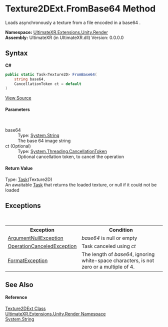 # Texture2DExt.FromBase64 Method 
 

Loads asynchronously a texture from a file encoded in a base64 .

**Namespace:**&nbsp;<a href="N_UltimateXR_Extensions_Unity_Render">UltimateXR.Extensions.Unity.Render</a><br />**Assembly:**&nbsp;UltimateXR (in UltimateXR.dll) Version: 0.0.0.0

## Syntax

**C#**<br />
``` C#
public static Task<Texture2D> FromBase64(
	string base64,
	CancellationToken ct = default
)
```

<a href="UltimateXR/Scripts/Extensions/Unity/Render/Texture2DExt.cs" rel="noopener noreferrer" title="View the source code">View Source</a><br />

#### Parameters
&nbsp;<dl><dt>base64</dt><dd>Type: <a href="https://docs.microsoft.com/dotnet/api/system.string" target="_blank" rel="noopener noreferrer">System.String</a><br />The base 64 image string</dd><dt>ct (Optional)</dt><dd>Type: <a href="https://docs.microsoft.com/dotnet/api/system.threading.cancellationtoken" target="_blank" rel="noopener noreferrer">System.Threading.CancellationToken</a><br />Optional cancellation token, to cancel the operation</dd></dl>

#### Return Value
Type: <a href="https://docs.microsoft.com/dotnet/api/system.threading.tasks.task-1" target="_blank" rel="noopener noreferrer">Task</a>(Texture2D)<br />An awaitable <a href="https://docs.microsoft.com/dotnet/api/system.threading.tasks.task" target="_blank" rel="noopener noreferrer">Task</a> that returns the loaded texture, or null if it could not be loaded

## Exceptions
&nbsp;<table><tr><th>Exception</th><th>Condition</th></tr><tr><td><a href="https://docs.microsoft.com/dotnet/api/system.argumentnullexception" target="_blank" rel="noopener noreferrer">ArgumentNullException</a></td><td>*base64* is null or empty</td></tr><tr><td><a href="https://docs.microsoft.com/dotnet/api/system.operationcanceledexception" target="_blank" rel="noopener noreferrer">OperationCanceledException</a></td><td>Task canceled using *ct*</td></tr><tr><td><a href="https://docs.microsoft.com/dotnet/api/system.formatexception" target="_blank" rel="noopener noreferrer">FormatException</a></td><td>The length of *base64*, ignoring white-space characters, is not zero or a multiple of 4.</td></tr></table>

## See Also


#### Reference
<a href="T_UltimateXR_Extensions_Unity_Render_Texture2DExt">Texture2DExt Class</a><br /><a href="N_UltimateXR_Extensions_Unity_Render">UltimateXR.Extensions.Unity.Render Namespace</a><br /><a href="https://docs.microsoft.com/dotnet/api/system.string" target="_blank" rel="noopener noreferrer">System.String</a><br />